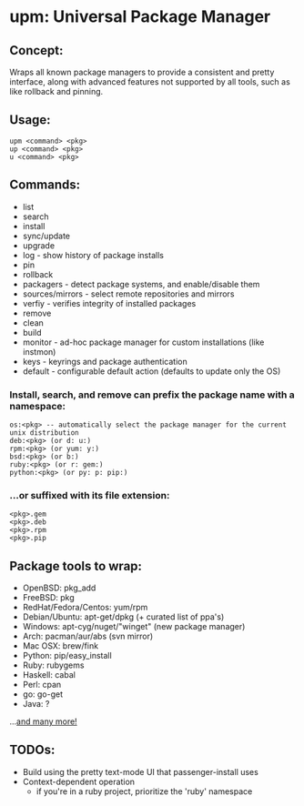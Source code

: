 # upm: Universal Package Manager

## Concept:

Wraps all known package managers to provide a consistent and pretty interface, along with advanced features not supported by all tools, such as like rollback and pinning.

## Usage:

```
upm <command> <pkg>
up <command> <pkg>
u <command> <pkg>
```

## Commands:

* list
* search
* install
* sync/update
* upgrade
* log - show history of package installs 
* pin
* rollback
* packagers - detect package systems, and enable/disable them
* sources/mirrors - select remote repositories and mirrors
* verfiy - verifies integrity of installed packages
* remove
* clean
* build
* monitor - ad-hoc package manager for custom installations (like instmon)
* keys - keyrings and package authentication
* default - configurable default action (defaults to update only the OS)

### Install, search, and remove can prefix the package name with a namespace:

```
os:<pkg> -- automatically select the package manager for the current unix distribution
deb:<pkg> (or d: u:)
rpm:<pkg> (or yum: y:)
bsd:<pkg> (or b:)
ruby:<pkg> (or r: gem:)
python:<pkg> (or py: p: pip:)
```

### ...or suffixed with its file extension:

```
<pkg>.gem
<pkg>.deb
<pkg>.rpm
<pkg>.pip
```

## Package tools to wrap:

* OpenBSD: pkg_add
* FreeBSD: pkg
* RedHat/Fedora/Centos: yum/rpm
* Debian/Ubuntu: apt-get/dpkg (+ curated list of ppa's)
* Windows: apt-cyg/nuget/"winget" (new package manager)
* Arch: pacman/aur/abs (svn mirror)
* Mac OSX: brew/fink
* Python: pip/easy_install
* Ruby: rubygems
* Haskell: cabal
* Perl: cpan
* go: go-get
* Java: ?

...[and many more!](https://en.wikipedia.org/wiki/List_of_software_package_management_systems)


## TODOs:

* Build using the pretty text-mode UI that passenger-install uses
* Context-dependent operation
  * if you're in a ruby project, prioritize the 'ruby' namespace
